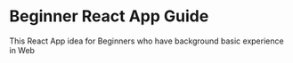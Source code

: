 # Beginner React App Guide
This React App idea for Beginners who have background basic experience in Web

